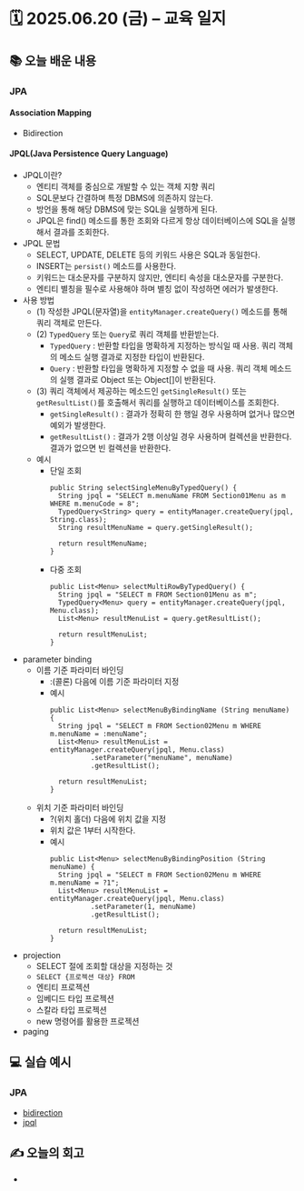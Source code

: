 # 🗓️ 2025.06.20 (금) – 교육 일지

## 📚 오늘 배운 내용
### JPA
#### Association Mapping
- Bidirection

#### JPQL(Java Persistence Query Language)
- JPQL이란?
  - 엔티티 객체를 중심으로 개발할 수 있는 객체 지향 쿼리
  - SQL문보다 간결하며 특정 DBMS에 의존하지 않는다.
  - 방언을 통해 해당 DBMS에 맞는 SQL을 실행하게 된다.
  - JPQL은 find() 메소드를 통한 조회와 다르게 항상 데이터베이스에 SQL을 실행해서 결과를 조회한다.
- JPQL 문법
  - SELECT, UPDATE, DELETE 등의 키워드 사용은 SQL과 동일한다.
  - INSERT는 `persist()` 메소드를 사용한다.
  - 키워드는 대소문자를 구분하지 않지만, 엔티티 속성을 대소문자를 구분한다.
  - 엔티티 별칭을 필수로 사용해야 하며 별칭 없이 작성하면 에러가 발생한다.
- 사용 방법
  - (1) 작성한 JPQL(문자열)을 `entityManager.createQuery()` 메소드를 통해 쿼리 객체로 만든다.
  - (2) `TypedQuery` 또는 `Query`로 쿼리 객체를 반환받는다.
    - `TypedQuery` : 반환할 타입을 명확하게 지정하는 방식일 때 사용. 쿼리 객체의 메소드 실행 결과로 지정한 타입이 반환된다.
    - `Query` : 반환할 타입을 명확하게 지정할 수 없을 때 사용. 쿼리 객체 메소드의 실행 결과로 Object 또는 Object[]이 반환된다.
  - (3) 쿼리 객체에서 제공하는 메소드인 `getSingleResult()` 또는 `getResultList()`를 호출해서 쿼리를 실행하고 데이터베이스를 조회한다.
    - `getSingleResult()` : 결과가 정확히 한 행일 경우 사용하며 없거나 많으면 예외가 발생한다.
    - `getResultList()` : 결과가 2행 이상일 경우 사용하며 컬렉션을 반환한다. 결과가 없으면 빈 컬렉션을 반환한다.
  - 예시
    - 단일 조회
      ```
      public String selectSingleMenuByTypedQuery() {
        String jpql = "SELECT m.menuName FROM Section01Menu as m WHERE m.menuCode = 8";
        TypedQuery<String> query = entityManager.createQuery(jpql, String.class);
        String resultMenuName = query.getSingleResult();
  
        return resultMenuName;
      }
      ```
    - 다중 조회
      ```
      public List<Menu> selectMultiRowByTypedQuery() {
        String jpql = "SELECT m FROM Section01Menu as m";
        TypedQuery<Menu> query = entityManager.createQuery(jpql, Menu.class);
        List<Menu> resultMenuList = query.getResultList();
  
        return resultMenuList;
      }
      ```
- parameter binding
  - 이름 기준 파라미터 바인딩
    - :(콜론) 다음에 이름 기준 파라미터 지정
    - 예시
      ```
      public List<Menu> selectMenuByBindingName (String menuName) {
        String jpql = "SELECT m FROM Section02Menu m WHERE m.menuName = :menuName";
        List<Menu> resultMenuList = entityManager.createQuery(jpql, Menu.class)
                .setParameter("menuName", menuName)
                .getResultList();

        return resultMenuList;
      }
      ```
  - 위치 기준 파라미터 바인딩
    - ?(위치 홀더) 다음에 위치 값을 지정
    - 위치 값은 1부터 시작한다.
    - 예시
      ```
      public List<Menu> selectMenuByBindingPosition (String menuName) {
        String jpql = "SELECT m FROM Section02Menu m WHERE m.menuName = ?1";
        List<Menu> resultMenuList = entityManager.createQuery(jpql, Menu.class)
                .setParameter(1, menuName)
                .getResultList();

        return resultMenuList;
      }
      ```
- projection
  - SELECT 절에 조회할 대상을 지정하는 것
  - `SELECT {프로젝션 대상} FROM`
  - 엔티티 프로젝션
  - 임베디드 타입 프로젝션
  - 스칼라 타입 프로젝션
  - new 명령어를 활용한 프로젝션
- paging

## 💻 실습 예시
### JPA
- [bidirection](../../JPA/chapter03-association-mapping/src/main/java/com/associationmapping/section03)
- [jpql](../../JPA/chapter04-jpql)

## ✍️ 오늘의 회고
- 